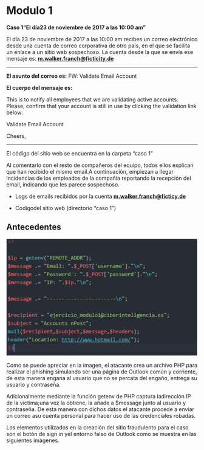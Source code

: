 # Modulo 1

**Caso 1“El día23 de noviembre de 2017 a las 10:00 am”**

El día 23 de noviembre de 2017 a las 10:00 am recibes un correo electrónico desde una cuenta de correo corporativa de otro país, en el que se facilita un enlace a un sitio web sospechoso.
La cuenta desde la que se envía ese mensaje es: **m.walker.franch@ficticity.de**
____________________________________________________________________________________________________________________________________



**El asunto del correo es:** FW: Validate Email Account

**El cuerpo del mensaje es:**

This  is to  notify  all  employees  that  we  are  validating    active  accounts.  Please,  confirm that your account is still in use by clicking the validation link below:

Validate Email Account

Cheers,
__________________________________________________________________________________________________________________________________
El código del sitio web se encuentra en la carpeta “caso 1”

Al  comentarlo  con  el  resto  de  compañeros  del  equipo,  todos  ellos  explican  que  han recibido el mismo email.A continuación, empiezan a llegar incidencias de los empleados de la compañía reportando la recepción del email, indicando que les parece sospechoso.

   * Logs de emails recibidos por la cuenta **m.walker.franch@ficticy.de**
   
   * Codigodel sitio web (directorio “caso 1”)
   
## Antecedentes

![](/images/modulo1/Antecedentes.PNG)

Como se puede apreciar en la imagen, el atacante crea un archivo PHP para realizar el phishing simulando ser una página de Outlook común y corriente, de esta manera engana al usuario que no se percata del engaño, entrega su usuario y contraseña.

Adicionalmente mediante la función getenv de PHP captura ladirección IP de la víctima;una vez la obtiene, la añade a $message junto al usuario y contraseña. De esta manera con dichos datos el atacante procede a enviar un correo asu cuenta personal para hacer uso de las credenciales robadas.

Los elementos utilizados en la creación del sitio fraudulento para el caso son el botón de sign in yel entorno falso de Outlook como se muestra en las siguientes imágenes.
